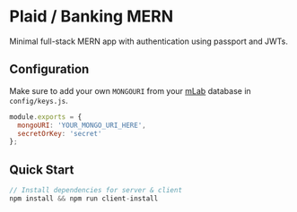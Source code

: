 # Plaid / Banking MERN

Minimal full-stack MERN app with authentication using passport and JWTs.

## Configuration

Make sure to add your own `MONGOURI` from your [mLab](http://mlab.com) database in `config/keys.js`.

```javascript
module.exports = {
  mongoURI: 'YOUR_MONGO_URI_HERE',
  secretOrKey: 'secret'
};
```

## Quick Start

```javascript
// Install dependencies for server & client
npm install && npm run client-install
```
